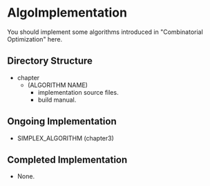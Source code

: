 # AlgoImplementation
You should implement some algorithms introduced in "Combinatorial Optimization" here.

## Directory Structure
- chapter
    - (ALGORITHM NAME)
        - implementation source files.
        - build manual.

## Ongoing Implementation
- SIMPLEX_ALGORITHM (chapter3)

## Completed Implementation
- None.
